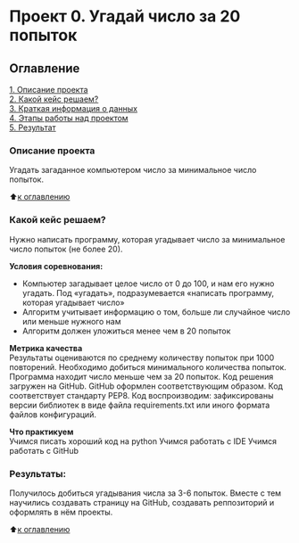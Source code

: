 # Проект 0. Угадай число за 20 попыток

## Оглавление  
[1. Описание проекта](.README.md#Описание-проекта)  
[2. Какой кейс решаем?](.README.md#Какой-кейс-решаем)  
[3. Краткая информация о данных](.README.md#Краткая-информация-о-данных)  
[4. Этапы работы над проектом](.README.md#Этапы-работы-над-проектом)  
[5. Результат](.README.md#Результат)    

### Описание проекта    
Угадать загаданное компьютером число за минимальное число попыток.

:arrow_up:[к оглавлению](_)


### Какой кейс решаем?    
Нужно написать программу, которая угадывает число за минимальное число попыток (не более 20).

**Условия соревнования:**  
- Компьютер загадывает целое число от 0 до 100, и нам его нужно угадать. Под «угадать», подразумевается «написать программу, которая угадывает число»
- Алгоритм учитывает информацию о том, больше ли случайное число или меньше нужного нам
- Алгоритм должен уложиться менее чем в 20 попыток

**Метрика качества**     
Результаты оцениваются по среднему количеству попыток при 1000 повторений. Необходимо добиться минимального количества попыток.
Программа находит число меньше чем за 20 попыток.
Код решения загружен на GitHub.
GitHub оформлен соответствующим образом.
Код соответствует стандарту PEP8.
Код воспроизводим: зафиксированы версии библиотек в виде файла requirements.txt или иного формата файлов конфигураций.

**Что практикуем**     
Учимся писать хороший код на python
Учимся работать с IDE
Учимся работать с GitHub

### Результаты:  
Получилось добиться угадывания числа за 3-6 попыток. Вместе с тем научились создавать страницу на GitHub, создавать реппозиторий и оформлять в нём проекты.

:arrow_up:[к оглавлению](.README.md#Оглавление)